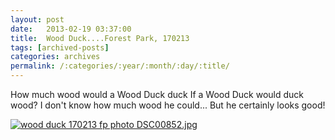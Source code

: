 ```yaml
---
layout: post
date:	2013-02-19 03:37:00
title:  Wood Duck....Forest Park, 170213
tags: [archived-posts]
categories: archives
permalink: /:categories/:year/:month/:day/:title/
---
```

How much wood would a Wood Duck duck
If a Wood Duck would duck wood?
I don't know how much wood he could...
But he certainly looks good!


<a href="http://s1264.beta.photobucket.com/user/mnypx/media/DSC00852.jpg.html" target="_blank"><img src="http://i1264.photobucket.com/albums/jj483/mnypx/DSC00852.jpg" border="0" alt="wood duck 170213 fp photo DSC00852.jpg"/></a>
